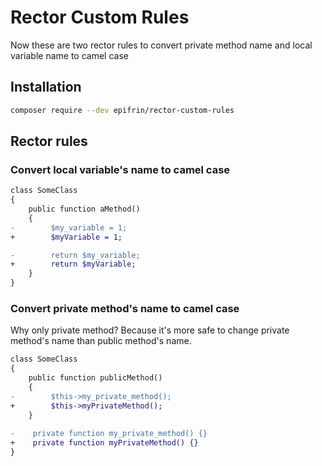 # Rector Custom Rules
Now these are two rector rules to convert private method name and local variable name to camel case

## Installation
```bash
composer require --dev epifrin/rector-custom-rules
```

## Rector rules

### Convert local variable's name to camel case
```diff
class SomeClass 
{
    public function aMethod() 
    {
-        $my_variable = 1;
+        $myVariable = 1;

-        return $my_variable;
+        return $myVariable;
    }
}
```

### Convert private method's name to camel case
Why only private method? Because it's more safe to change private method's name than public method's name.

```diff
class SomeClass 
{
    public function publicMethod() 
    {
-        $this->my_private_method();
+        $this->myPrivateMethod();
    }
    
-    private function my_private_method() {}
+    private function myPrivateMethod() {}
}
```
